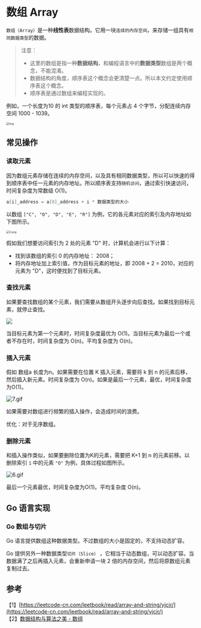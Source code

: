 # 数组 Array

`数组（Array）`是一种**线性表**数据结构。它用一块`连续的内存空间`，来存储一组具有`相同数据类型`的数据。

> 注意：
>
> - 这里的数组是指一种**数据结构**，和编程语言中的**数据类型**数组是两个概念，不能混淆。
> - 数据结构的角度，顺序表这个概念会更清楚一点。所以本文约定使用顺序表这个概念。
> - 顺序表是通过数组来编程实现的。

例如，一个长度为10 的 int 类型的顺序表，每个元素占 4 个字节，分配连续内存空间 1000 - 1039。

<img src="https://static001.geekbang.org/resource/image/98/c4/98df8e702b14096e7ee4a5141260cdc4.jpg" alt="img" style="zoom:50%;" />

## 常见操作

### 读取元素

因为数组元素存储在连续的内存空间，以及具有相同数据类型，所以可以快速的得到顺序表中任一元素的内存地址。所以顺序表支持`随机访问`，通过索引快速访问，时间复杂度为常数级 O(1)。

```go
a[i]_address = a[0]_address + i * 数据类型的大小
```

以数组 `["C", "O", "D", "E", "R"]` 为例，它的各元素对应的索引及内存地址如下图所示。

<img src="https://pic.leetcode-cn.com/273ac74bdd7a19d72c2bf60d84ddd66f09b45de4d8c36333bf5f1fee2c7a8330-%E5%9B%BE%E7%89%872.png" alt="2.png" style="zoom:50%;" />

假如我们想要访问索引为 2 处的元素 "D" 时，计算机会进行以下计算：

- 找到该数组的索引 0 的内存地址： 2008；
- 将内存地址加上索引值，作为目标元素的地址，即 2008 + 2 = 2010，对应的元素为 "D"，这时便找到了目标元素。

### 查找元素

如果要查找数组的某个元素，我们需要从数组开头逐步向后查找。如果找到目标元素，就停止查找。

![](https://pic.leetcode-cn.com/3d9c20552e0e9c4650f4a267f4066aa71338ad0013514559b57a1bf786d662ba-4.gif)

当目标元素为第一个元素时，时间复杂度最优为 O(1)。当目标元素为最后一个或者不存在时，时间复杂度为 O(n)。平均复杂度为 O(n)。

### 插入元素

假如 数组a 长度为n。如果需要在位置 K 插入元素，需要将 k 到 n 的元素后移，然后插入新元素。时间复杂度为 O(n)。如果是最后一个元素，最优，时间复杂度为O(1)。

![7.gif](https://pic.leetcode-cn.com/22ce7dbf8cd441fd7425499cd8154d1c4211a6a42ec3f3995520ee76ce7183c7-7.gif)

如果需要对数组进行频繁的插入操作，会造成时间的浪费。

优化：对于无序数组。

### 删除元素

和插入操作类似，如果要删除位置为K的元素，需要把 K+1 到 n 的元素前移。以删除索引 `1` 中的元素 `"O"` 为例，具体过程如图所示。

![6.gif](https://pic.leetcode-cn.com/4df7a5a75e5f76b6e7e4540f9403c7c2fee5197a1f30421b4f5d32fdca2cf360-8.gif)

最后一个元素最优，时间复杂度为O(1)。平均复杂度 O(n)。

## Go 语言实现

### Go 数组与切片

Go 语言提供数组这种数据类型。不过数组的大小是固定的，不支持动态扩容。

Go 提供另外一种数据类型`切片（Slice）` ，它相当于动态数组，可以动态扩容。当数据满了之后再插入元素，会重新申请一块 2 倍的内存空间，然后将原数组元素复制过去。

## 参考

【1】[https://leetcode-cn.com/leetbook/read/array-and-string/yjcir/](https://leetcode-cn.com/leetbook/read/array-and-string/yjcir/)  
【2】[数据结构与算法之美 - 数组](https://time.geekbang.org/column/article/40961)
